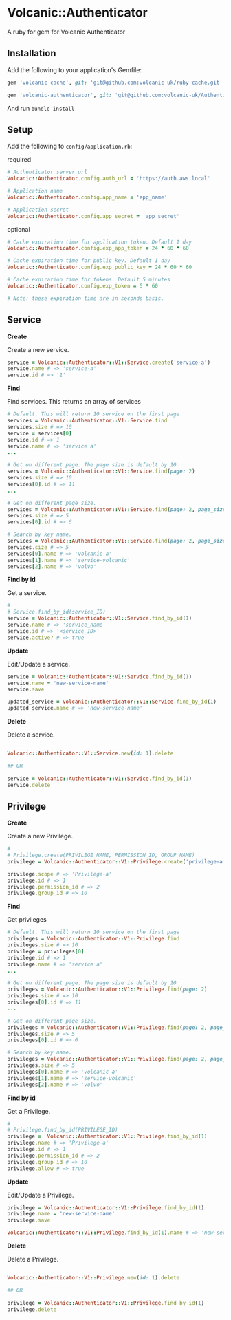 # Volcanic::Authenticator

A ruby for gem for Volcanic Authenticator

## Installation

Add the following to your application's Gemfile:
```ruby
gem 'volcanic-cache', git: 'git@github.com:volcanic-uk/ruby-cache.git'

gem 'volcanic-authenticator', git: 'git@github.com:volcanic-uk/Authenticator-ruby-gem.git'
```

And run `bundle install`
    
## Setup

Add the following to `config/application.rb`:

required
```ruby
# Authenticator server url
Volcanic::Authenticator.config.auth_url = 'https://auth.aws.local'

# Application name
Volcanic::Authenticator.config.app_name = 'app_name'

# Application secret
Volcanic::Authenticator.config.app_secret = 'app_secret' 
```

optional
```ruby
# Cache expiration time for application token. Default 1 day
Volcanic::Authenticator.config.exp_app_token = 24 * 60 * 60 

# Cache expiration time for public key. Default 1 day
Volcanic::Authenticator.config.exp_public_key = 24 * 60 * 60  

# Cache expiration time for tokens. Default 5 minutes
Volcanic::Authenticator.config.exp_token = 5 * 60 

# Note: these expiration time are in seconds basis.
```

## Service
**Create**

Create a new service.

```ruby
service = Volcanic::Authenticator::V1::Service.create('service-a')
service.name # => 'service-a'
service.id # => '1'
```

**Find**

Find services. This returns an array of services
```ruby
# Default. This will return 10 service on the first page
services = Volcanic::Authenticator::V1::Service.find
services.size # => 10
service = services[0]
service.id # => 1
service.name # => 'service a'
...

# Get on different page. The page size is default by 10
services = Volcanic::Authenticator::V1::Service.find(page: 2)
services.size # => 10
services[0].id # => 11
...

# Get on different page size.
services = Volcanic::Authenticator::V1::Service.find(page: 2, page_size: 5)
services.size # => 5
services[0].id # => 6

# Search by key name.
services = Volcanic::Authenticator::V1::Service.find(page: 2, page_size: 5, key_name: 'vol')
services.size # => 5
services[0].name # => 'volcanic-a'
services[1].name # => 'service-volcanic'
services[2].name # => 'volvo'
```

**Find by id**

Get a service.
```ruby
#
# Service.find_by_id(service_ID)
service = Volcanic::Authenticator::V1::Service.find_by_id(1)
service.name # => 'service_name'
service.id # => '<service_ID>'
service.active? # => true
```

**Update**

Edit/Update a service.
```ruby
service = Volcanic::Authenticator::V1::Service.find_by_id(1)
service.name = 'new-service-name'
service.save

updated_service = Volcanic::Authenticator::V1::Service.find_by_id(1)
updated_service.name # => 'new-service-name'
```

**Delete**

Delete a service.
```ruby

Volcanic::Authenticator::V1::Service.new(id: 1).delete

## OR
 
service = Volcanic::Authenticator::V1::Service.find_by_id(1)
service.delete 

```
## Privilege
**Create**

Create a new Privilege.

```ruby
#
# Privilege.create(PRIVILEGE_NAME, PERMISSION_ID, GROUP_NAME) 
privilege = Volcanic::Authenticator::V1::Privilege.create('privilege-a', 2, 10)

privilege.scope # => 'Privilege-a'
privilege.id # => 1
privilege.permission_id # => 2
privilege.group_id # => 10
```

**Find**

Get privileges
```ruby
# Default. This will return 10 service on the first page
privileges = Volcanic::Authenticator::V1::Privilege.find
privileges.size # => 10
privilege = privileges[0]
privilege.id # => 1
privilege.name # => 'service a'
...

# Get on different page. The page size is default by 10
privileges = Volcanic::Authenticator::V1::Privilege.find(page: 2)
privileges.size # => 10
privileges[0].id # => 11
...

# Get on different page size.
privileges = Volcanic::Authenticator::V1::Privilege.find(page: 2, page_size: 5)
privileges.size # => 5
privileges[0].id # => 6

# Search by key name.
privileges = Volcanic::Authenticator::V1::Privilege.find(page: 2, page_size: 5, key_name: 'vol')
privileges.size # => 5
privileges[0].name # => 'volcanic-a'
privileges[1].name # => 'service-volcanic'
privileges[2].name # => 'volvo'
```

**Find by id**

Get a Privilege.
```ruby
#
# Privilege.find_by_id(PRIVILEGE_ID)
privilege =  Volcanic::Authenticator::V1::Privilege.find_by_id(1)
privilege.name # => 'Privilege-a'
privilege.id # => 1
privilege.permission_id # => 2
privilege.group_id # => 10
privilege.allow # => true

```

**Update**

Edit/Update a Privilege.
```ruby
privilege = Volcanic::Authenticator::V1::Privilege.find_by_id(1)
privilege.name = 'new-service-name'
privilege.save

Volcanic::Authenticator::V1::Privilege.find_by_id(1).name # => 'new-service-name'
```

**Delete**

Delete a Privilege.
```ruby

Volcanic::Authenticator::V1::Privilege.new(id: 1).delete

## OR
 
privilege = Volcanic::Authenticator::V1::Privilege.find_by_id(1)
privilege.delete 

```
